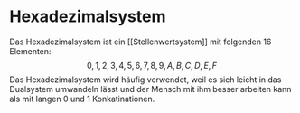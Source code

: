 # Hexadezimalsystem

Das Hexadezimalsystem ist ein [[Stellenwertsystem]] mit folgenden 16 Elementen: $$0,1,2,3,4,5,6,7,8,9,A,B,C,D,E,F$$Das Hexadezimalsystem wird häufig verwendet, weil es sich leicht in das Dualsystem umwandeln lässt und der Mensch mit ihm besser arbeiten kann als mit langen 0 und 1 Konkatinationen.
